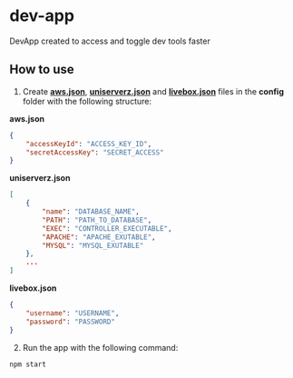 # dev-app

DevApp created to access and toggle dev tools faster

## How to use

1. Create [**aws.json**](./config/aws.json), [**uniserverz.json**](./config/uniserverz.json) and [**livebox.json**](./config/livebox.json) files in the **config** folder with the following structure:

**aws.json**

```json
{
    "accessKeyId": "ACCESS_KEY_ID",
    "secretAccessKey": "SECRET_ACCESS"
}
```

**uniserverz.json**

```json
[
    {
        "name": "DATABASE_NAME",
        "PATH": "PATH_TO_DATABASE",
        "EXEC": "CONTROLLER_EXECUTABLE",
        "APACHE": "APACHE_EXUTABLE",
        "MYSQL": "MYSQL_EXUTABLE"
    },
    ...
]
```

**livebox.json**

```json
{
    "username": "USERNAME",
    "password": "PASSWORD"
}
```

2. Run the app with the following command:

```bash
npm start
```
